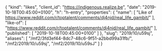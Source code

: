 {
  "kind": "likes",
  "client_id": "https://indigenous.realize.be",
  "date": "2019-10-18T00:45:00+0100",
  "h": "h-entry",
  "properties": {
    "name": [
      "Like of https://www.reddit.com/r/toptalent/comments/dj4njd/real_life_gambit/"
    ],
    "like-of": [
      "https://www.reddit.com/r/toptalent/comments/dj4njd/real_life_gambit/"
    ],
    "published": [
      "2019-10-18T00:45:00+0100"
    ]
  },
  "slug": "2019/10/u59sj",
  "aliases": [
    "/mf2/3fd3ef44-8dc7-48c6-9f51-a2bbd99a31fb/",
    "/mf2/2019/10/u59sj",
    "/mf2/2019/10/u59sJ"
  ]
}
